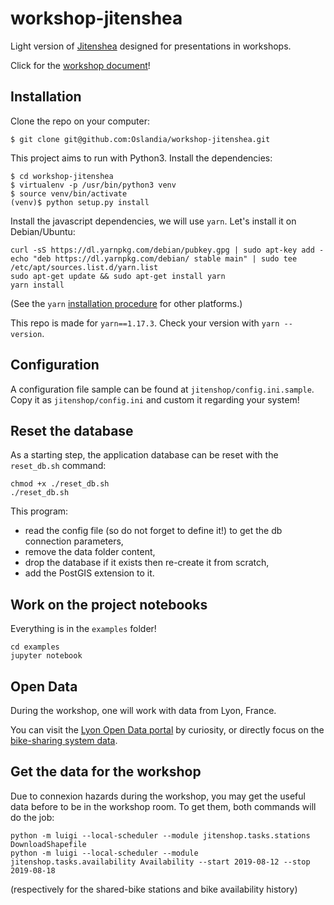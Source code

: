 # workshop-jitenshea

Light version of [Jitenshea](github.com/garaud/jitenshea) designed for presentations in workshops.

Click for the [workshop document](./workshop.md)!

## Installation

Clone the repo on your computer:

```
$ git clone git@github.com:Oslandia/workshop-jitenshea.git
```

This project aims to run with Python3. Install the dependencies:

```
$ cd workshop-jitenshea
$ virtualenv -p /usr/bin/python3 venv
$ source venv/bin/activate
(venv)$ python setup.py install
```

Install the javascript dependencies, we will use `yarn`. Let's install it on Debian/Ubuntu:

```
curl -sS https://dl.yarnpkg.com/debian/pubkey.gpg | sudo apt-key add -
echo "deb https://dl.yarnpkg.com/debian/ stable main" | sudo tee /etc/apt/sources.list.d/yarn.list
sudo apt-get update && sudo apt-get install yarn
yarn install
```

(See the `yarn` [installation procedure](https://yarnpkg.com/en/docs/install#debian-stable) for other platforms.)

This repo is made for `yarn==1.17.3`. Check your version with `yarn --version`.

## Configuration

A configuration file sample can be found at `jitenshop/config.ini.sample`. Copy
it as `jitenshop/config.ini` and custom it regarding your system!

## Reset the database

As a starting step, the application database can be reset with the
`reset_db.sh` command:

```
chmod +x ./reset_db.sh
./reset_db.sh
```

This program:
- read the config file (so do not forget to define it!) to get the db
  connection parameters,
- remove the data folder content,
- drop the database if it exists then re-create it from scratch,
- add the PostGIS extension to it.

## Work on the project notebooks

Everything is in the `examples` folder!

```
cd examples
jupyter notebook
```

## Open Data

During the workshop, one will work with data from Lyon, France.

You can visit
the [Lyon Open Data portal](https://data.beta.grandlyon.com/en/accueil) by
curiosity, or directly focus on
the
[bike-sharing system data](https://download.data.grandlyon.com/catalogue/srv/eng/catalog.search#/metadata/9bc6806d-e8a0-463b-aaa1-4364a75e44d7).

## Get the data for the workshop

Due to connexion hazards during the workshop, you may get the useful data
before to be in the workshop room. To get them, both commands will do the job:

```
python -m luigi --local-scheduler --module jitenshop.tasks.stations DownloadShapefile
python -m luigi --local-scheduler --module jitenshop.tasks.availability Availability --start 2019-08-12 --stop 2019-08-18
```

(respectively for the shared-bike stations and bike availability history)

